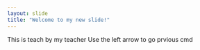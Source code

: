 ```yaml
---
layout: slide
title: "Welcome to my new slide!"
---
```

This is teach by my teacher
Use the left arrow to go prvious cmd
